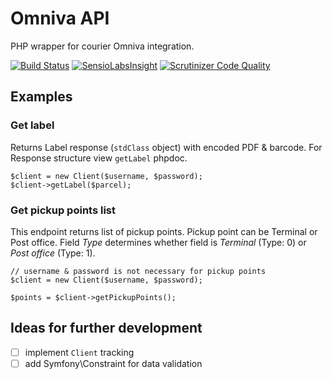 # Omniva API

PHP wrapper for courier Omniva integration.

[![Build Status](https://travis-ci.org/nebijokit/omniva.svg?branch=master)](https://travis-ci.org/nebijokit/omniva)
[![SensioLabsInsight](https://insight.sensiolabs.com/projects/8151bcc9-e8d6-4b63-909a-bfe550fee571/mini.png)](https://insight.sensiolabs.com/projects/8151bcc9-e8d6-4b63-909a-bfe550fee571)
[![Scrutinizer Code Quality](https://scrutinizer-ci.com/g/nebijokit/omniva/badges/quality-score.png?b=master)](https://scrutinizer-ci.com/g/nebijokit/omniva/?branch=master)

## Examples

### Get label

Returns Label response (`stdClass` object) with encoded PDF & barcode. For Response structure view `getLabel` phpdoc.

```
$client = new Client($username, $password);
$client->getLabel($parcel);
```


### Get pickup points list

This endpoint returns list of pickup points. Pickup point can be Terminal or Post office.
Field _Type_ determines whether field is _Terminal_ (Type: 0) or _Post office_ (Type: 1).

```
// username & password is not necessary for pickup points
$client = new Client($username, $password);

$points = $client->getPickupPoints();
```

## Ideas for further development
- [ ] implement `Client` tracking
- [ ] add Symfony\Constraint for data validation
